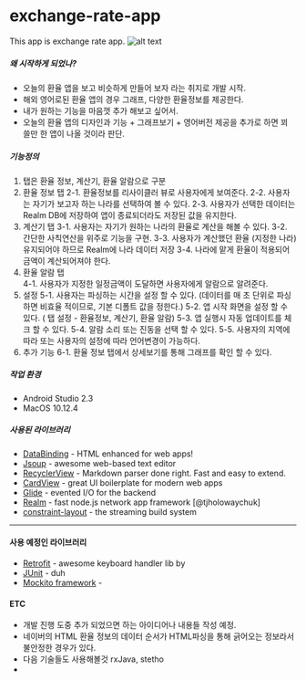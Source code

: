 # exchange-rate-app
This app is exchange rate app.
![alt text][logo]

##### 왜 시작하게 되었나? 
  - 오늘의 환율 앱을 보고 비슷하게 만들어 보자 라는 취지로 개발 시작.
  - 해외 영어로된 환율 앱의 경우 그래프, 다양한 환율정보를 제공한다.
  - 내가 원하는 기능을 마음껏 추가 해보고 싶어서.
  - 오늘의 환율 앱의 디자인과 기능 + 그래프보기 + 영어버전 제공을 추가로 하면 꾀 쓸만 한 앱이 나올 것이라 판단.
 
##### 기능정의
1. 탭은 환율 정보, 계산기, 환율 알람으로 구분
2. 환율 정보 탭
  2-1. 환율정보를 리사이클러 뷰로 사용자에게 보여준다.
  2-2. 사용자는 자기가 보고자 하는 나라를 선택하여 볼 수 있다.
  2-3. 사용자가 선택한 데이터는 Realm DB에 저장하여 앱이 종료되더라도 저장된 값을 유지한다.
3. 계산기 탭
  3-1. 사용자는 자기가 원하는 나라의 환율로 계산을 해볼 수 있다.
  3-2. 간단한 사칙연산을 위주로 기능을 구현.
  3-3. 사용자가 계산했던 환율 (지정한 나라) 유지되어야 하므로 Realm에 나라 데이터 저장
  3-4. 나라에 맡게 환율이 적용되어 금액이 계산되어져야 한다. 
4. 환율 알람 탭    
  4-1. 사용자가 지정한 일정금액이 도달하면 사용자에게 알람으로 알려준다.
5. 설정
  5-1. 사용자는 파싱하는 시간을 설정 할 수 있다. (데이터를 매 초 단위로 파싱하면 비효율 적이므로, 기본 디폴트 값을 정한다.)
  5-2. 앱 시작 화면을 설정 할 수 있다. ( 탭 설정 - 환율정보, 계산기, 환율 알람)
  5-3. 앱 실행시 자동 업데이트를 체크 할 수 있다.
  5-4. 알람 소리 또는 진동을 선택 할 수 있다.
  5-5. 사용자의 지역에 따라 또는 사용자의 설정에 따라 언어변경이 가능하다.
6. 추가 기능
  6-1. 환율 정보 탭에서 상세보기를 통해 그래프를 확인 할 수 있다.

##### 작업 환경
  - Android Studio 2.3
  - MacOS 10.12.4

##### 사용된 라이브러리
* [DataBinding] - HTML enhanced for web apps!
* [Jsoup] - awesome web-based text editor
* [RecyclerView] - Markdown parser done right. Fast and easy to extend.
* [CardView] - great UI boilerplate for modern web apps
* [Glide] - evented I/O for the backend
* [Realm] - fast node.js network app framework [@tjholowaychuk]
* [constraint-layout] - the streaming build system
----
#### 사용 예정인 라이브러리
* [Retrofit] - awesome keyboard handler lib by
* [JUnit] - duh
* [Mockito framework] - 

#### ETC
  - 개발 진행 도중 추가 되었으면 하는 아이디어나 내용들 작성 예정.
  - 네이버의 HTML 환율 정보의 데이터 순서가 HTML파싱을 통해 긁어오는 정보라서 불안정한 경우가 있다.
  - 다음 기술들도 사용해볼것 rxJava, stetho
  - 
  

[DataBinding]: <https://developer.android.com/topic/libraries/data-binding/index.html?hl=ko#method_references>
[Jsoup]: <https://jsoup.org/>
[RecyclerView]: <https://developer.android.com/reference/android/support/v7/widget/RecyclerView.html>
[CardView]: <https://developer.android.com/training/material/lists-cards.html>
[Glide]:<https://github.com/bumptech/glide>
[Realm]:<https://realm.io/>
[constraint-layout]:<https://developer.android.com/training/constraint-layout/index.html>
[Retrofit]: <http://square.github.io/retrofit/>
[JUnit]:<http://junit.org/junit4/>
[Mockito framework]:<http://site.mockito.org/>

[logo]: http://deltaplusforex.com/wp-content/uploads/2016/05/Transformacion-y-ventajas-del-nuevo-mercado-en-Forex..jpg "Logo image"
